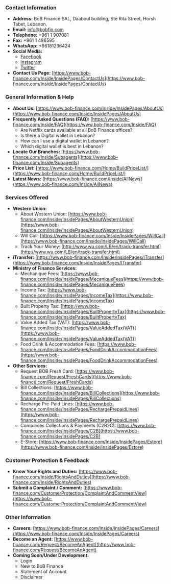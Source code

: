 ### Contact Information

*   **Address:** BoB Finance SAL, Daaboul building, Ste Rita Street, Horsh Tabet, Lebanon.
*   **Email:** info@bobfin.com
*   **Telephone:** +961 1 907081
*   **Fax:** +961 1 486595
*   **WhatsApp:** +96181236424
*   **Social Media:**
    *   [Facebook](https://www.facebook.com/BobFinanceSal)
    *   [Instagram](https://www.instagram.com/BoB_Finance)
    *   [Twitter](https://twitter.com/BoBFinance2)
*   **Contact Us Page:** [https://www.bob-finance.com/Inside/InsidePages/ContactUs](https://www.bob-finance.com/Inside/InsidePages/ContactUs)

### General Information & Help

*   **About Us:** [https://www.bob-finance.com/Inside/InsidePages/AboutUs](https://www.bob-finance.com/Inside/InsidePages/AboutUs)
*   **Frequently Asked Questions (FAQ):** [https://www.bob-finance.com/Inside/FAQ](https://www.bob-finance.com/Inside/FAQ)
    *   Are Netflix cards available at all BoB Finance offices?
    *   Is there a Digital wallet in Lebanon?
    *   How can I use a digital wallet in Lebanon?
    *   Which digital wallet is best in Lebanon?
*   **Locate Our Branches:** [https://www.bob-finance.com/Inside/Subagents](https://www.bob-finance.com/Inside/Subagents)
*   **Price List:** [https://www.bob-finance.com/Home/BuildPriceList/](https://www.bob-finance.com/Home/BuildPriceList/)
*   **Latest News:** [https://www.bob-finance.com/Inside/AllNews](https://www.bob-finance.com/Inside/AllNews)

### Services Offered

*   **Western Union:**
    *   About Western Union: [https://www.bob-finance.com/Inside/InsidePages/AboutWesternUnion](https://www.bob-finance.com/Inside/InsidePages/AboutWesternUnion)
    *   Will Call: [https://www.bob-finance.com/Inside/InsidePages/WillCall](https://www.bob-finance.com/Inside/InsidePages/WillCall)
    *   Track Your Money: [http://www.wu.com/LB/en/track-transfer.html](http://www.wu.com/LB/en/track-transfer.html)
*   **iTransfer:** [https://www.bob-finance.com/Inside/InsidePages/ITransfer](https://www.bob-finance.com/Inside/InsidePages/ITransfer)
*   **Ministry of Finance Services:**
    *   Mechanique Fees: [https://www.bob-finance.com/Inside/InsidePages/MecaniqueFees](https://www.bob-finance.com/Inside/InsidePages/MecaniqueFees)
    *   Income Tax: [https://www.bob-finance.com/Inside/InsidePages/IncomeTax](https://www.bob-finance.com/Inside/InsidePages/IncomeTax)
    *   Built Property Tax: [https://www.bob-finance.com/Inside/InsidePages/BuiltPropertyTax](https://www.bob-finance.com/Inside/InsidePages/BuiltPropertyTax)
    *   Value Added Tax (VAT): [https://www.bob-finance.com/Inside/InsidePages/ValueAddedTax(VAT)](https://www.bob-finance.com/Inside/InsidePages/ValueAddedTax(VAT))
    *   Food Drink & Accommodation Fees: [https://www.bob-finance.com/Inside/InsidePages/FoodDrinkAccommodationFees](https://www.bob-finance.com/Inside/InsidePages/FoodDrinkAccommodationFees)
*   **Other Services:**
    *   Request BOB Fresh Card: [https://www.bob-finance.com/Request/FreshCards](https://www.bob-finance.com/Request/FreshCards)
    *   Bill Collections: [https://www.bob-finance.com/Inside/InsidePages/BillCollections](https://www.bob-finance.com/Inside/InsidePages/BillCollections)
    *   Recharge Pre-Paid Lines: [https://www.bob-finance.com/Inside/InsidePages/RechargePrepaidLines](https://www.bob-finance.com/Inside/InsidePages/RechargePrepaidLines)
    *   Companies Collections & Payments (C2B2C): [https://www.bob-finance.com/Inside/InsidePages/C2B](https://www.bob-finance.com/Inside/InsidePages/C2B)
    *   E-Store: [https://www.bob-finance.com/Inside/InsidePages/Estore](https://www.bob-finance.com/Inside/InsidePages/Estore)

### Customer Protection & Feedback

*   **Know Your Rights and Duties:** [https://www.bob-finance.com/Inside/RightsAndDuties](https://www.bob-finance.com/Inside/RightsAndDuties)
*   **Submit a Complaint / Comment:** [https://www.bob-finance.com/CustomerProtection/ComplaintAndCommentView](https://www.bob-finance.com/CustomerProtection/ComplaintAndCommentView)

### Other Information

*   **Careers:** [https://www.bob-finance.com/Inside/InsidePages/Careers](https://www.bob-finance.com/Inside/InsidePages/Careers)
*   **Become an Agent:** [https://www.bob-finance.com/Request/BecomeAnAgent](https://www.bob-finance.com/Request/BecomeAnAgent)
*   **Coming Soon/Under Development:**
    *   Login
    *   New to BoB Finance
    *   Statement of Account
    *   Disclaimer